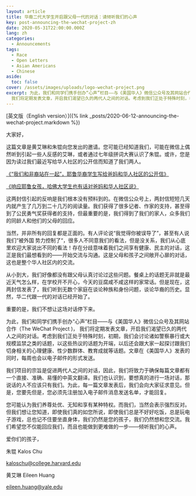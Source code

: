```yaml
---
layout: article
title: 华裔二代大学生开启跟父母一代的对话：请倾听我们的心声
key: post-announcing-the-wechat-project-zh
date: 2020-05-31T22:00:00.000Z
lang: zh
categories:
  - Announcements
tags:
  - Race
  - Open Letters
  - Asian Americans
  - Chinese
aside:
  toc: false
cover: /assets/images/uploads/logo-wechat-project.png
excerpt: 为此，我们和同学们携手创办“心声”栏目——与《美国华人》微信公众号及其网站合作（The WeChat Project )，
  我们将定期发表文章，开启我们渴望已久的两代人之间的对话。考虑到我们正处于特殊时刻，初期，我们会讨论诸如警察暴行或大规模监禁之类的话题，以这些热议的话题为开端，以后还会跟大家一起探讨跟我们切身相关的心理健康、性少数群体、教育成就等话题。文章在《美国华人》发表的同时，每周也会以电子邮件的形式发送。
---
```

[英文版（English version）]({% link _posts/2020-06-12-announcing-the-wechat-project.markdown %})

大家好，


这篇文章是黄艾琳和朱锟向您发出的邀请。您可能已经知道我们，可能在微信上偶然听到引起一些人反感的艾琳，或者通过七年级拼词大赛认识了朱锟。或许，您是因为读过我们最近写给华人社区的公开信而知道了我们两人。


[《“我们和非裔站在一起”，耶鲁华裔学生写给爸妈和华人社区的公开信》](https://mp.weixin.qq.com/s?__biz=MjM5NDE1NTc4Nw==&mid=2655647555&idx=1&sn=7d2a7031bec78d247bf8a5283ba043b9&chksm=bd314b278a46c2314ffe528f26711940fb7968967393c1b02fb1f0a87c4411195e0c8b4a780c&scene=21)

[《响应耶鲁女孩，哈佛大学生也有话对爸妈和华人社区说》](https://mp.weixin.qq.com/s?__biz=MjM5NDE1NTc4Nw==&mid=2655647744&idx=1&sn=ae9512c7614f46815801b3a975b5c39f&chksm=bd3144648a46cd72a85bf375dd9ace428df65c85bc2fca63a9c39430903c47745d9ade933084&scene=21)


这两封信引起的反响是我们根本没有预料到的。在微信公众号上，两封信短短几天内就产生了几万到二十几万的阅读量。我们获得了很多记者、作家的支持，甚至得到了公民勇气奖获得者的支持，但最重要的是，我们得到了我们的家人，众多我们的同龄人和他们的父母的回应。


当然，并非所有的回复都是正面的。有人评论说“我觉得你被误导了”，甚至有人说我们“被外国 势力控制了“，很多人不同意我们的看法，但是没关系，我们从心底里欢迎大家说出不同的看法！存在分歧意味着我们之间享有健康、民主的对话，这正是我们最想看到的——开始交流与沟通。这是父母和孩子之间敞开心扉的对话，这也是整个华人社区内的交流。


从小到大，我们好像都没有跟父母认真讨论过这些问题。餐桌上的话题无非就是最近天气怎么样，在学校开不开心，今天的豆腐咸不咸这样的家常话。但是现在，这两封信发表了，我们听到无数个家庭在谈论种族和身份问题，谈论华裔的历史。显然，华二代跟一代的对话已经开始了。


重要的是，我们不想让这场对话停下来。


为此，我们和同学们携手创办“心声”栏目——与《美国华人》微信公众号及其网站合作（The WeChat Project )， 我们将定期发表文章，开启我们渴望已久的两代人之间的对话。考虑到我们正处于特殊时刻，初期，我们会讨论诸如警察暴行或大规模监禁之类的话题，以这些热议的话题为开端，以后还会跟大家一起探讨跟我们切身相关的心理健康、性少数群体、教育成就等话题。文章在《美国华人》发表的同时，每周也会以电子邮件的形式发送。 


我们项目的宗旨是促进两代人之间的对话，因此，我们将致力于确保每篇文章都有一个直接、准确、易懂的中英文翻译。我们也认识到，要想真的进行一场对话，那说话的人不应该只有我们。为此，每一篇文章发表后，我们会向大家征求意见。但是，您要先但是，您必须先注册加入电子邮件消息发送名单，才能回复。


您可能认为我们养尊处优、无知和享有某种特权。而我们，当然会表示强烈反对。但我们想让您知道，即使我们真的如您所说，即使我们总是不好好吃饭，总是玩电子游戏，总也记不住要坐直身体，我们仍然是您的孩子，我们仍然想和您交流。我们希望您不仅能回应我们，而且也能做到更难做的一步——倾听我们的心声。


爱你们的孩子，


朱锟 Kalos Chu 

kaloschu@college.harvard.edu

黄艾琳 Eileen Huang

eileen.huang@yale.edu